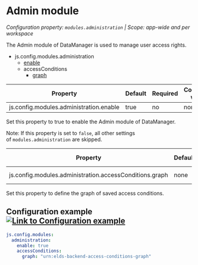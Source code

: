 # Admin module

*Configuration property: `modules.administration` | Scope: app-wide and per workspace*

The Admin module of DataManager is used to manage user access rights.

-   js.config.modules.administration
    -   [enable](https://documentation.eccenca.com/latest/deploy-and-configure/configuration/datamanager/admin-module#id-.Adminmodulev20.06-js.config.modules.administration.enable)
    -   accessConditions
        -   [graph](https://documentation.eccenca.com/latest/deploy-and-configure/configuration/datamanager/admin-module#id-.Adminmodulev20.06-js.config.modules.administration.accessConditions.graph)

| Property | Default | Required | Conflicts with | Valid values |
| -------- | ------- | -------- | -------------- | ------------ |
| js.config.modules.administration.enable | true | no | none | boolean |

Set this property to true to enable the Admin module of DataManager.

Note: If this property is set to `false`, all other settings of `modules.administration` are skipped.

| Property | Default | Required | Conflicts with | Valid values |
| -------- | ------- | -------- | -------------- | ------------ |
| js.config.modules.administration.accessConditions.graph | none | yes | none | string (URI) |

Set this property to define the graph of saved access conditions.

Configuration example[![Link to Configuration example](https://documentation.eccenca.com/_/0A0A79030170B1271BEB591423192709/1599644127360/images/common/link-solid.svg)](https://documentation.eccenca.com/latest/deploy-and-configure/configuration/datamanager/admin-module#id-.Adminmodulev20.06-Configurationexample)
-------------------------------------------------------------------------------------------------------------------------------------------------------------------------------------------------------------------------------------------------------------------------------------------------------------------------

``` yaml
js.config.modules:
  administration:
    enable: true
    accessConditions:
      graph: "urn:elds-backend-access-conditions-graph"
```
